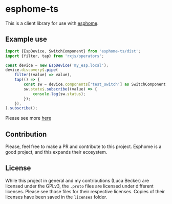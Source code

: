 # esphome-ts

This is a client library for use with [esphome](https://esphome.io).

## Example use

```typescript
import {EspDevice, SwitchComponent} from 'esphome-ts/dist';
import {filter, tap} from 'rxjs/operators';

const device = new EspDevice('my_esp.local');
device.discovery$.pipe(
    filter((value) => value),
    tap(() => {
        const sw = device.components['test_switch'] as SwitchComponent;
        sw.state$.subscribe((value) => {
            console.log(sw.status);
        });
    }),
).subscribe();

```

Please see more [here](docs/index.md)

## Contribution

Please, feel free to make a PR and contribute to this project. Esphome is a good project, and this expands their
ecosystem.

## License

While this project in general and my contributions (Luca Becker) are licensed under the GPLv3, the `.proto`
files are licensed under different licenses. Please see those files for their respective licenses. Copies
of their licenses have been saved in the `licenses` folder.
